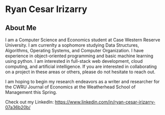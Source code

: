 # Ryan Cesar Irizarry
## About Me

I am a Computer Science and Economics student at Case Western Reserve University. I am currenlty a sophomore studying Data Structures, Algorithms, Operating Systems, and Computer Organization. I have experience in object-oriented programming and basic machine learning using python. I am interested in full-stack web development, cloud computing, and artificial intelligence. If you are interested in collaborating on a project in these areas or others, please do not hesitate to reach out.

I am hoping to begin my research endeavors as a writer and researcher for the CWRU Journal of Economics at the Weatherhead School of Management this Spring. 

Check out my LinkedIn: https://www.linkedin.com/in/ryan-cesar-irizarry-07a36b20b/
<!--
**RyanCesar1/RyanCesar1** is a ✨ _special_ ✨ repository because its `README.md` (this file) appears on your GitHub profile.

Here are some ideas to get you started:

- 🔭 I’m currently working on ...
- 🌱 I’m currently learning ...
- 👯 I’m looking to collaborate on ...
- 🤔 I’m looking for help with ...
- 💬 Ask me about ...
- 📫 How to reach me: ...
- 😄 Pronouns: ...
- ⚡ Fun fact: ...
-->
